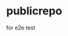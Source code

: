 # publicrepo
for e2e test



























































































































































































































































































































































































































































































































































































































































































































































































































































































































































































































































































































































































































































































































































































































































































































































































































































































































































































































































































































































































































































































































































































































































































































































































































































































































































































































































































































































































































































































































































































































































































































































































































































































































































































































































































































































































































































































































































































































































































































































































































































































































































































































































































































































































































































































































































































































































































































































































































































































































































































